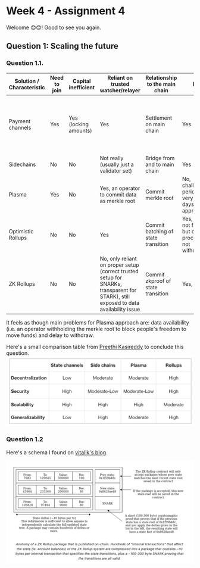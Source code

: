 # Week 4 - Assignment 4 

Welcome 😊😊! Good to see you again.

## Question 1: Scaling the future

### Question 1.1. 

| Solution / Characteristic | Need to join | Capital inefficient   | Reliant on trusted watcher/relayer                                                         | Relationship to the main chain      | Fast                                                 | Cheap                                                          |
|---------------------------|--------------|-----------------------|--------------------------------------------------------------------------------------------|-------------------------------------|------------------------------------------------------|----------------------------------------------------------------|
| Payment channels          | Yes          | Yes (locking amounts) | Yes                                                                                        | Settlement on main chain            | Yes                                                  | Very cheap (only transact on-chain 2 times: to enter and exit) |
| Sidechains                | No           | No                    | Not really (usually just a validator set)                                                  | Bridge from and to main chain       | Yes                                                  | Depends but mostly                                             |
| Plasma                    | Yes          | No                    | Yes, an operator to commit data as merkle root                                             | Commit merkle root                  | No, challenge periods are very long (7 days approx.) | Yes                                                            |
| Optimistic Rollups        | No           | No                    | Yes                                                                                        | Commit batching of state transition | Yes, very (if not fastest, but only for processing, not withdrawals)                           | Yes                                                            |
| ZK Rollups                | No           | No                    | No, only reliant on proper setup (correct trusted setup for SNARKs, transparent for STARK), still exposed to data availability issue | Commit zkproof of state transition  | Yes, very                                            | Yes                                                            |


It feels as though main problems for Plasma approach are: data availability (i.e. an operator withholding the merkle root to block people's freedom to move funds) and delay to withdraw.

Here's a small comparison table from [Preethi Kasireddy](https://www.preethikasireddy.com/post/a-normies-guide-to-rollups) to conclude this question.
<img src="./small_comparison.png">

### Question 1.2

Here's a schema I found on [vitalik's blog](vitalik.ca).

<img src="./zkrollup_vitalik.png">